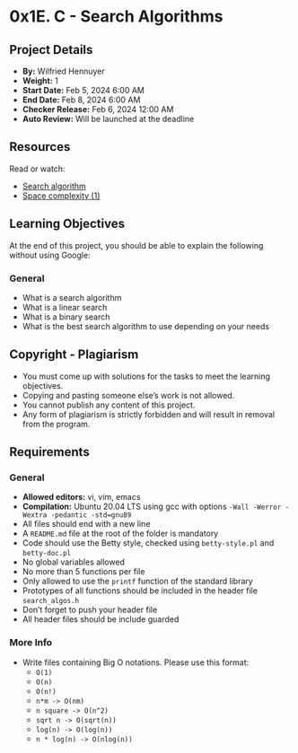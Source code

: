 # 0x1E. C - Search Algorithms

## Project Details

- **By:** Wilfried Hennuyer
- **Weight:** 1
- **Start Date:** Feb 5, 2024 6:00 AM
- **End Date:** Feb 8, 2024 6:00 AM
- **Checker Release:** Feb 6, 2024 12:00 AM
- **Auto Review:** Will be launched at the deadline

## Resources

Read or watch:

- [Search algorithm](#)
- [Space complexity (1)](#)

## Learning Objectives

At the end of this project, you should be able to explain the following without using Google:

### General

- What is a search algorithm
- What is a linear search
- What is a binary search
- What is the best search algorithm to use depending on your needs

## Copyright - Plagiarism

- You must come up with solutions for the tasks to meet the learning objectives.
- Copying and pasting someone else’s work is not allowed.
- You cannot publish any content of this project.
- Any form of plagiarism is strictly forbidden and will result in removal from the program.

## Requirements

### General

- **Allowed editors:** vi, vim, emacs
- **Compilation:** Ubuntu 20.04 LTS using gcc with options `-Wall -Werror -Wextra -pedantic -std=gnu89`
- All files should end with a new line
- A `README.md` file at the root of the folder is mandatory
- Code should use the Betty style, checked using `betty-style.pl` and `betty-doc.pl`
- No global variables allowed
- No more than 5 functions per file
- Only allowed to use the `printf` function of the standard library
- Prototypes of all functions should be included in the header file `search_algos.h`
- Don’t forget to push your header file
- All header files should be include guarded

### More Info

- Write files containing Big O notations. Please use this format:
  - `O(1)`
  - `O(n)`
  - `O(n!)`
  - `n*m -> O(nm)`
  - `n square -> O(n^2)`
  - `sqrt n -> O(sqrt(n))`
  - `log(n) -> O(log(n))`
  - `n * log(n) -> O(nlog(n))`
